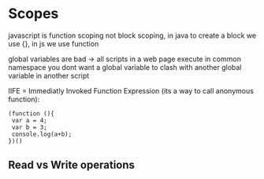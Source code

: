 # Scopes

javascript is function scoping not block scoping, in java to create a block we use {}, in js we use function

global variables are bad -> all scripts in a web page execute in common namespace
you dont want a global variable to clash with another global variable in another script

IIFE = Immediatly Invoked Function Expression (its a way to call anonymous function):

```
(function (){
 var a = 4;
 var b = 3;
 console.log(a+b);
})()
```

## Read vs Write operations

